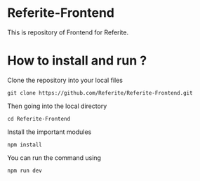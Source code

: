 # Referite-Frontend
This is repository of Frontend for Referite.

# How to install and run ?
Clone the repository into your local files
```
git clone https://github.com/Referite/Referite-Frontend.git
```

Then going into the local directory
```
cd Referite-Frontend
```

Install the important modules
```
npm install
```

You can run the command using
```
npm run dev
```
